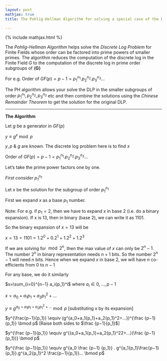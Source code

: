 ```yaml
---
layout: post
mathjax: true
title: The Pohlig-Hellman Algorithm for solving a special case of the Discrete Log Problem

---
```


{% include mathjax.html %}

The *Pohlig-Hellman Algorithm* helps solve the *Discrete Log Problem* for Finite Fields whose order can be factored into prime powers of smaller primes. The algorithm reduces the computation of the discrete log in the Finite Field $G$ to the computation of the discrete log in prime order subgroups of **⟨G⟩**

For e.g. Order of $GF(p)=p−1=p_1^{n_1}.p_2^{n_2}.p_3^{n_3}…$

The PH algorithm allows your solve the DLP in the smaller subgroups of order $p_1^{n_1}, p_2^{n_2}, p_3^{n_3}$ etc and then combine the solutions using the *Chinese Remainder Theorem* to get the solution for the original DLP.    

---   

**The Algorithm**

Let $g$ be a generator in $GF(p)$

$y \equiv g^x \bmod p$

$y, p$ & $g$ are known. The discrete log problem here is to find $x$

Order of $GF(p)=p−1=p_1^{n_1}.p_2^{n_2}.p_3^{n_3}…$

Let’s take the prime power factors one by one.  

*First consider $p_1^{n_1}$*

Let $x$ be the solution for the subgroup of order $p_1^{n_1}$

First we expand $x$ as a base $p_1$ number.

Note: For e.g. if $p_1=2$, then we have to expand $x$ in base 2 (i.e. do a binary expansion). If x is 13, then in binary (base 2), we can write it as $1101$.

So the binary expansion of $x=13$ will be

$x=13=1101=1 . 2^0 + 0. 2^1 + 1.2^2 + 1.2^3$

If we are solving for $\bmod 2^n$, then the max value of $x$ can only be $2^n −1$. The number $2^n$ in binary representation needs $n+1$ bits. So the number $2^n −1$ will need $n$ bits. Hence when we expand $x$ in base 2, we will have $n$ co-efficients from $0$ to $n−1$

For any base, we do it similarly

$x=\sum_{i=0}^{n−1} a_i{p_1}^i$ where $a_i \in {0,…,p−1}$

$x=a_0+ a_1p_1 + a_2{p_1}^2 +…$

$y \equiv g^{a_0+ a_1{p_1}+ a_2{p_1}^2+…} \bmod p$ [substituting x by its expansion]

$y^{\frac{p−1}{p_1}} \equiv (g^{a_0+a_1{p_1}+a_2{p_1}^2+…})^{\frac {p−1}{p_1}} \bmod p$ [Raise both sides to $\frac {p−1}{p_1}$]

$y^{\frac {p−1}{p_1}} \equiv g^{(a_0+a_1{p_1}+a_2{p_1}^22+…)(\frac {p−1}{p_1})} \bmod p$

$y^{\frac {p−1}{p_1}} \equiv g^{a_0 \frac {p−1} {p_1}} . g^{a_1{p_1}\frac{p−1}{p_1}}.g^{a_2{p_1}^2 \frac{p−1}{p_1}}… \bmod p$
